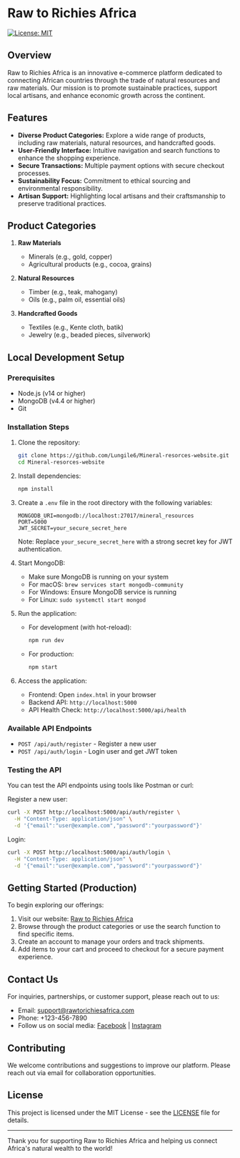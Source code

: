 # Raw to Richies Africa
[![License: MIT](https://img.shields.io/badge/License-MIT-yellow.svg)](https://opensource.org/licenses/MIT)

## Overview
Raw to Richies Africa is an innovative e-commerce platform dedicated to connecting African countries through the trade of natural resources and raw materials. Our mission is to promote sustainable practices, support local artisans, and enhance economic growth across the continent.

## Features
- **Diverse Product Categories:** Explore a wide range of products, including raw materials, natural resources, and handcrafted goods.
- **User-Friendly Interface:** Intuitive navigation and search functions to enhance the shopping experience.
- **Secure Transactions:** Multiple payment options with secure checkout processes.
- **Sustainability Focus:** Commitment to ethical sourcing and environmental responsibility.
- **Artisan Support:** Highlighting local artisans and their craftsmanship to preserve traditional practices.

## Product Categories
1. **Raw Materials**
    - Minerals (e.g., gold, copper)
    - Agricultural products (e.g., cocoa, grains)

2. **Natural Resources**
    - Timber (e.g., teak, mahogany)
    - Oils (e.g., palm oil, essential oils)

3. **Handcrafted Goods**
    - Textiles (e.g., Kente cloth, batik)
    - Jewelry (e.g., beaded pieces, silverwork)

## Local Development Setup

### Prerequisites
- Node.js (v14 or higher)
- MongoDB (v4.4 or higher)
- Git

### Installation Steps
1. Clone the repository:
   ```bash
   git clone https://github.com/Lungile6/Mineral-resorces-website.git
   cd Mineral-resorces-website
   ```

2. Install dependencies:
   ```bash
   npm install
   ```

3. Create a `.env` file in the root directory with the following variables:
   ```
   MONGODB_URI=mongodb://localhost:27017/mineral_resources
   PORT=5000
   JWT_SECRET=your_secure_secret_here
   ```
   Note: Replace `your_secure_secret_here` with a strong secret key for JWT authentication.

4. Start MongoDB:
   - Make sure MongoDB is running on your system
   - For macOS: `brew services start mongodb-community`
   - For Windows: Ensure MongoDB service is running
   - For Linux: `sudo systemctl start mongod`

5. Run the application:
   - For development (with hot-reload):
     ```bash
     npm run dev
     ```
   - For production:
     ```bash
     npm start
     ```

6. Access the application:
   - Frontend: Open `index.html` in your browser
   - Backend API: `http://localhost:5000`
   - API Health Check: `http://localhost:5000/api/health`

### Available API Endpoints
- `POST /api/auth/register` - Register a new user
- `POST /api/auth/login` - Login user and get JWT token

### Testing the API
You can test the API endpoints using tools like Postman or curl:

Register a new user:
```bash
curl -X POST http://localhost:5000/api/auth/register \
  -H "Content-Type: application/json" \
  -d '{"email":"user@example.com","password":"yourpassword"}'
```

Login:
```bash
curl -X POST http://localhost:5000/api/auth/login \
  -H "Content-Type: application/json" \
  -d '{"email":"user@example.com","password":"yourpassword"}'
```

## Getting Started (Production)
To begin exploring our offerings:
1. Visit our website: [Raw to Richies Africa](http://www.rawtorichiesafrica.com)
2. Browse through the product categories or use the search function to find specific items.
3. Create an account to manage your orders and track shipments.
4. Add items to your cart and proceed to checkout for a secure payment experience.

## Contact Us
For inquiries, partnerships, or customer support, please reach out to us:
- Email: support@rawtorichiesafrica.com
- Phone: +123-456-7890
- Follow us on social media: [Facebook](http://facebook.com/rawtorichiesafrica) | [Instagram](http://instagram.com/rawtorichiesafrica)

## Contributing
We welcome contributions and suggestions to improve our platform. Please reach out via email for collaboration opportunities.

## License
This project is licensed under the MIT License - see the [LICENSE](LICENSE) file for details.

---

Thank you for supporting Raw to Richies Africa and helping us connect Africa's natural wealth to the world!